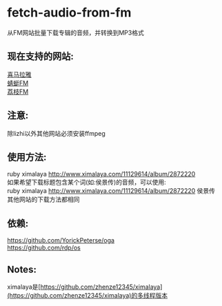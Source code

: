 # fetch-audio-from-fm
从FM网站批量下载专辑的音频，并转换到MP3格式

现在支持的网站:
------
[喜马拉雅](http://www.ximalaya.com)  
[蜻蜓FM](http://www.qingting.fm)  
[荔枝FM](http://www.lizhi.fm)

注意:
------
除lizhi以外其他网站必须安装ffmpeg

使用方法:
------
ruby ximalaya http://www.ximalaya.com/11129614/album/2872220  
如果希望下载标题包含某个词(如:侯景传)的音频，可以使用:  
ruby ximalaya http://www.ximalaya.com/11129614/album/2872220 侯景传  
其他网站的下载方法都相同  

依赖:
------
https://github.com/YorickPeterse/oga  
https://github.com/rdp/os  

Notes:
------
ximalaya是[https://github.com/zhenze12345/ximalaya](https://github.com/zhenze12345/ximalaya)的多线程版本
